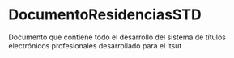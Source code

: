 # DocumentoResidenciasSTD
Documento que contiene todo el desarrollo del sistema de títulos electrónicos profesionales desarrollado para el itsut 
